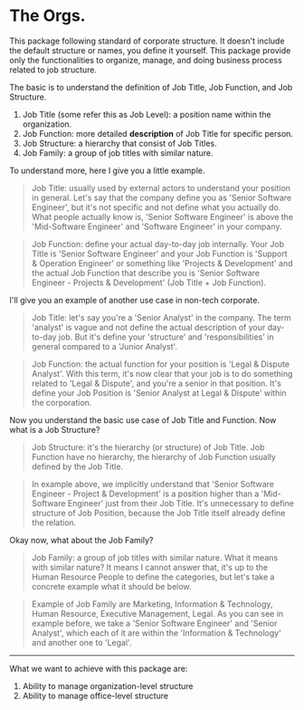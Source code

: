 # The Orgs.

This package following standard of corporate structure. It doesn't include the default structure or names, you define it yourself. This package provide only the functionalities to organize, manage, and doing business process related to job structure.

The basic is to understand the definition of Job Title, Job Function, and Job Structure.

1. Job Title (some refer this as Job Level): a position name within the organization.
2. Job Function: more detailed **description** of Job Title for specific person.
3. Job Structure: a hierarchy that consist of Job Titles.
4. Job Family: a group of job titles with similar nature.

To understand more, here I give you a little example.

> Job Title: usually used by external actors to understand your position in general. Let's say that the company define you as 'Senior Software Engineer', but it's not specific and not define what you actually do. What people actually know is, 'Senior Software Engineer' is above the 'Mid-Software Engineer' and 'Software Engineer' in your company.

> Job Function: define your actual day-to-day job internally. Your Job Title is 'Senior Software Engineer' and your Job Function is 'Support & Operation Engineer' or something like 'Projects & Development' and the actual Job Function that describe you is 'Senior Software Engineer - Projects & Development' (Job Title + Job Function).

I'll give you an example of another use case in non-tech corporate.

> Job Title: let's say you're a 'Senior Analyst' in the company. The term 'analyst' is vague and not define the actual description of your day-to-day job. But it's define your 'structure' and 'responsibilities' in general compared to a 'Junior Analyst'.

> Job Function: the actual function for your position is 'Legal & Dispute Analyst'. With this term, it's now clear that your job is to do something related to 'Legal & Dispute', and you're a senior in that position. It's define your Job Position is 'Senior Analyst at Legal & Dispute' within the corporation.

Now you understand the basic use case of Job Title and Function. Now what is a Job Structure?

> Job Structure: it's the hierarchy (or structure) of Job Title. Job Function have no hierarchy, the hierarchy of Job Function usually defined by the Job Title.

> In example above, we implicitly understand that 'Senior Software Engineer - Project & Development' is a position higher than a 'Mid-Software Engineer' just from their Job Title. It's unnecessary to define structure of Job Position, because the Job Title itself already define the relation.

Okay now, what about the Job Family?

> Job Family: a group of job titles with similar nature. What it means with similar nature? It means I cannot answer that, it's up to the Human Resource People to define the categories, but let's take a concrete example what it should be below.

> Example of Job Family are Marketing, Information & Technology, Human Resource, Executive Management, Legal. As you can see in example before, we take a 'Senior Software Engineer' and 'Senior Analyst', which each of it are within the 'Information & Technology' and another one to 'Legal'.

---

What we want to achieve with this package are:

1. Ability to manage organization-level structure
2. Ability to manage office-level structure